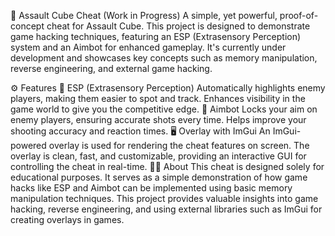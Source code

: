 


🚀 Assault Cube Cheat (Work in Progress)
A simple, yet powerful, proof-of-concept cheat for Assault Cube. This project is designed to demonstrate game hacking techniques, featuring an ESP (Extrasensory Perception) system and an Aimbot for enhanced gameplay. It's currently under development and showcases key concepts such as memory manipulation, reverse engineering, and external game hacking.

⚙️ Features
🌟 ESP (Extrasensory Perception)
Automatically highlights enemy players, making them easier to spot and track.
Enhances visibility in the game world to give you the competitive edge.
🎯 Aimbot
Locks your aim on enemy players, ensuring accurate shots every time.
Helps improve your shooting accuracy and reaction times.
🖥️ Overlay with ImGui
An ImGui-powered overlay is used for rendering the cheat features on screen.
The overlay is clean, fast, and customizable, providing an interactive GUI for controlling the cheat in real-time.
🧑‍🏫 About
This cheat is designed solely for educational purposes. It serves as a simple demonstration of how game hacks like ESP and Aimbot can be implemented using basic memory manipulation techniques. This project provides valuable insights into game hacking, reverse engineering, and using external libraries such as ImGui for creating overlays in games.
